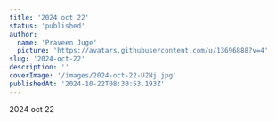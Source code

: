 ```yaml
---
title: '2024 oct 22'
status: 'published'
author:
  name: 'Praveen Juge'
  picture: 'https://avatars.githubusercontent.com/u/13696888?v=4'
slug: '2024-oct-22'
description: ''
coverImage: '/images/2024-oct-22-U2Nj.jpg'
publishedAt: '2024-10-22T08:30:53.193Z'
---
```


2024 oct 22